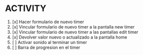 # ACTIVITY
1. [x] Hacer formulario de nuevo timer
2. [x] Vincular formulario de nuevo timer a la pantalla new timer
3. [x] Vincular formulario de nuevo timer a las pantallas edit timer
4. [x] Devolver valor nuevo o actualizado a la pantalla home
5. [ ] Activar sonido al terminar un timer
6. [ ] Barra de progresion en el timer

